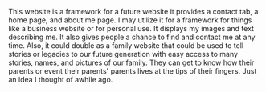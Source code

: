   This website is a framework for a future website it provides a contact tab, a home page, and about me page. I may utilize it for a framework for things like a business website or for personal use. It displays my images and text describing me. It also gives people a chance to find and contact me at any time. Also, it could double as a family website that could be used to tell stories or legacies to our future generation with easy access to many stories, names, and pictures of our family. They can get to know how their parents or event their parents' parents lives at the tips of their fingers. Just an idea I thought of awhile ago.